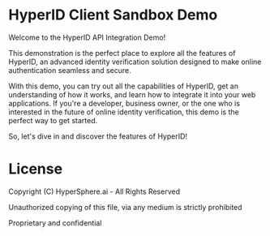 # HyperID Client Sandbox Demo

Welcome to the HyperID API Integration Demo!

This demonstration is the perfect place to explore all the features of HyperID, an advanced identity verification solution designed to make online authentication seamless and secure.

With this demo, you can try out all the capabilities of HyperID, get an understanding of how it works, and learn how to integrate it into your web applications. If you're a developer, business owner, or the one who is interested in the future of online identity verification, this demo is the perfect way to get started.

So, let's dive in and discover the features of HyperID!

# License
Copyright (C) HyperSphere.ai - All Rights Reserved

Unauthorized copying of this file, via any medium is strictly prohibited

Proprietary and confidential